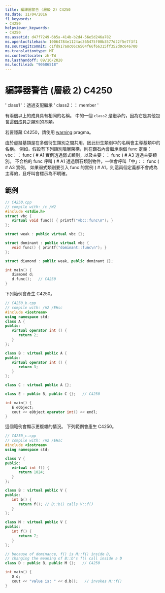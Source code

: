 ```yaml
---
title: 編譯器警告 (層級 2) C4250
ms.date: 11/04/2016
f1_keywords:
- C4250
helpviewer_keywords:
- C4250
ms.assetid: d47f7249-6b5a-414b-b2d4-56e5d246a782
ms.openlocfilehash: 10064784e1124ac365475f00b3577d22f5e7f3f1
ms.sourcegitcommit: c1fd917a8c06c6504f66f66315ff352d0c046700
ms.translationtype: MT
ms.contentlocale: zh-TW
ms.lasthandoff: 09/16/2020
ms.locfileid: "90686518"
---
```

# <a name="compiler-warning-level-2-c4250"></a>編譯器警告 (層級 2) C4250

' class1 '：透過支配繼承 ' class2：： member '

有兩個以上的成員具有相同的名稱。 中的一個 `class2` 是繼承的，因為它是其他包含這個成員之類別的基類。

若要隱藏 C4250，請使用 [warning](../../preprocessor/warning.md) pragma。

由於虛擬基類是在多個衍生類別之間共用，因此衍生類別中的名稱會主導基類中的名稱。 例如，假設有下列類別階層架構，則在鑽石內會繼承兩個 func 定義： vbc：： func ( # A1 實例透過弱式類別，以及主要：： func ( # A3 透過主要類別。 不合格的 func 呼叫 ( # A1 透過鑽石類別物件，一律會呼叫「中」：： func ( # A3 實例。  如果弱式類別要引入 func 的實例 ( # A1，則這兩個定義都不會成為主導的，且呼叫會標示為不明確。

## <a name="examples"></a>範例

```cpp
// C4250.cpp
// compile with: /c /W2
#include <stdio.h>
struct vbc {
   virtual void func() { printf("vbc::func\n"); }
};

struct weak : public virtual vbc {};

struct dominant : public virtual vbc {
   void func() { printf("dominant::func\n"); }
};

struct diamond : public weak, public dominant {};

int main() {
   diamond d;
   d.func();   // C4250
}
```

下列範例會產生 C4250。

```cpp
// C4250_b.cpp
// compile with: /W2 /EHsc
#include <iostream>
using namespace std;
class A {
public:
   virtual operator int () {
      return 2;
   }
};

class B : virtual public A {
public:
   virtual operator int () {
      return 3;
   }
};

class C : virtual public A {};

class E : public B, public C {};   // C4250

int main() {
   E eObject;
   cout << eObject.operator int() << endl;
}
```

這個範例會顯示更複雜的情況。 下列範例會產生 C4250。

```cpp
// C4250_c.cpp
// compile with: /W2 /EHsc
#include <iostream>
using namespace std;

class V {
public:
   virtual int f() {
      return 1024;
   }
};

class B : virtual public V {
public:
   int b() {
      return f(); // B::b() calls V::f()
   }
};

class M : virtual public V {
public:
   int f() {
      return 7;
   }
};

// because of dominance, f() is M::f() inside D,
// changing the meaning of B::b's f() call inside a D
class D : public B, public M {};   // C4250

int main() {
   D d;
   cout << "value is: " << d.b();   // invokes M::f()
}
```

